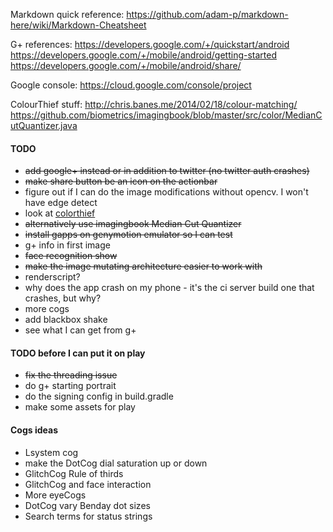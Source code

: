Markdown quick reference:
https://github.com/adam-p/markdown-here/wiki/Markdown-Cheatsheet

G+ references:
https://developers.google.com/+/quickstart/android
https://developers.google.com/+/mobile/android/getting-started
https://developers.google.com/+/mobile/android/share/

Google console:
https://cloud.google.com/console/project

ColourThief stuff:
http://chris.banes.me/2014/02/18/colour-matching/
https://github.com/biometrics/imagingbook/blob/master/src/color/MedianCutQuantizer.java

#### TODO
 * ~~add google+ instead or in addition to twitter (no twitter auth crashes)~~
 * ~~make share button be an icon on the actionbar~~
 * figure out if I can do the image modifications without opencv. I won't have edge detect
 * look at [colorthief](https://github.com/lokesh/color-thief/blob/master/js/color-thief.js)
 * ~~alternatively use imagingbook Median Cut Quantizer~~
 * ~~install gapps on genymotion emulator so I can test~~
 * g+ info in first image
 * ~~face recognition show~~
 * ~~make the image mutating architecture easier to work with~~
 * renderscript?
 * why does the app crash on my phone - it's the ci server build one that crashes, but why?
 * more cogs
 * add blackbox shake
 * see what I can get from g+

#### TODO before I can put it on play
 *  ~~fix the threading issue~~
 * do g+ starting portrait
 * do the signing config in build.gradle
 * make some assets for play

#### Cogs ideas
 * Lsystem cog
 * make the DotCog dial saturation up or down
 * GlitchCog Rule of thirds
 * GlitchCog and face interaction
 * More eyeCogs
 * DotCog vary Benday dot sizes
 * Search terms for status strings


